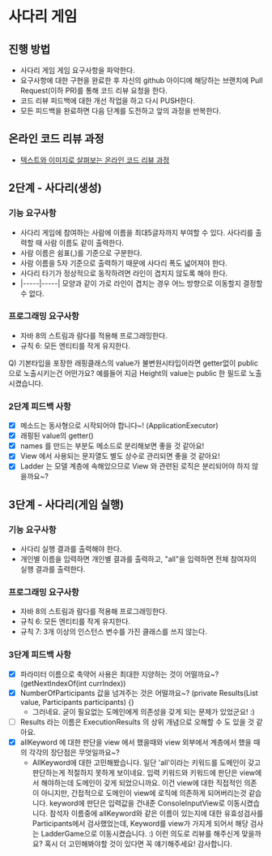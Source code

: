 # 사다리 게임
## 진행 방법
* 사다리 게임 게임 요구사항을 파악한다.
* 요구사항에 대한 구현을 완료한 후 자신의 github 아이디에 해당하는 브랜치에 Pull Request(이하 PR)를 통해 코드 리뷰 요청을 한다.
* 코드 리뷰 피드백에 대한 개선 작업을 하고 다시 PUSH한다.
* 모든 피드백을 완료하면 다음 단계를 도전하고 앞의 과정을 반복한다.

## 온라인 코드 리뷰 과정
* [텍스트와 이미지로 살펴보는 온라인 코드 리뷰 과정](https://github.com/nextstep-step/nextstep-docs/tree/master/codereview)

## 2단계 - 사다리(생성)
### 기능 요구사항
- 사다리 게임에 참여하는 사람에 이름을 최대5글자까지 부여할 수 있다. 사다리를 출력할 때 사람 이름도 같이 출력한다.
- 사람 이름은 쉼표(,)를 기준으로 구분한다.
- 사람 이름을 5자 기준으로 출력하기 때문에 사다리 폭도 넓어져야 한다.
- 사다리 타기가 정상적으로 동작하려면 라인이 겹치지 않도록 해야 한다.
- |-----|-----| 모양과 같이 가로 라인이 겹치는 경우 어느 방향으로 이동할지 결정할 수 없다.

### 프로그래밍 요구사항
- 자바 8의 스트림과 람다를 적용해 프로그래밍한다.
- 규칙 6: 모든 엔티티를 작게 유지한다.

Q) 기본타입을 포장한 래핑클래스의 value가 불변원시타입이라면 getter없이 public으로 노출시키는건 어떤가요? 예를들어 지금 Height의 value는 public 한 필드로 노출시켰습니다.

### 2단계 피드백 사항
- [x] 메소드는 동사형으로 시작되어야 합니다~! (ApplicationExecutor)
- [x] 래핑된 value의 getter()
- [x] names 를 만드는 부분도 메소드로 분리해보면 좋을 것 같아요!
- [x] View 에서 사용되는 문자열도 별도 상수로 관리되면 좋을 것 같아요!
- [x] Ladder 는 모델 계층에 속해있으므로 View 와 관련된 로직은 분리되어야 하지 않을까요~?

## 3단계 - 사다리(게임 실행)
### 기능 요구사항
- 사다리 실행 결과를 출력해야 한다.
- 개인별 이름을 입력하면 개인별 결과를 출력하고, "all"을 입력하면 전체 참여자의 실행 결과를 출력한다.

### 프로그래밍 요구사항
- 자바 8의 스트림과 람다를 적용해 프로그래밍한다.
- 규칙 6: 모든 엔티티를 작게 유지한다.
- 규칙 7: 3개 이상의 인스턴스 변수를 가진 클래스를 쓰지 않는다.

### 3단계 피드백 사항
- [x] 파라미터 이름으로 축약어 사용은 최대한 지양하는 것이 어떨까요~? (getNextIndexOf(int currIndex))
- [x] NumberOfParticipants 값을 넘겨주는 것은 어떨까요~? (private Results(List<String> value, Participants participants) {)
    - 그러네요. 굳이 필요없는 도메인에게 의존성을 갖게 되는 문제가 있었군요! :)
- [ ] Results 라는 이름은 ExecutionResults 의 상위 개념으로 오해할 수 도 있을 것 같아요.
- [x] allKeyword 에 대한 판단을 view 에서 했을때와 view 외부에서 계층에서 했을 때의 각각의 장단점은 무엇일까요~?
    - AllKeyword에 대한 고민해봤습니다. 일단 'all'이라는 키워드를 도메인이 갖고 판단하는게 적절하지 못하게 보이네요. 
    입력 키워드와 키워드에 판단은 view에서 해야하는데 도메인이 갖게 되었으니까요. 이건 view에 대한 직접적인 의존이 아니지만, 간접적으로 도메인이 view에 로직에 의존하게 되어버리는것 같습니다. 
    keyword에 판단은 입력값을 건내준 ConsoleInputView로 이동시켰습니다.
    참석자 이름중에 allKeyword와 같은 이름이 있는지에 대한 유효성검사를 Participants에서 검사했었는데, Keyword를 view가 가지게 되어서 해당 검사는 LadderGame으로 이동시켰습니다. :)
    이런 의도로 리뷰를 해주신게 맞을까요? 혹시 더 고민해봐야할 것이 있다면 꼭 얘기해주세요! 감사합니다.